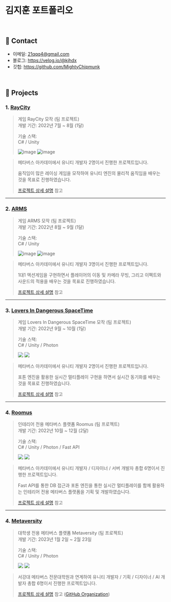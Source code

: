 # 김지훈 포트폴리오

</br>

## :pushpin: Contact
- 이메일: 21qqq4@gmail.com
- 블로그: https://velog.io/@kjhdx
- 깃헙: https://github.com/MightyChipmunk

</br>

## :pushpin: Projects
### 1. [RayCity](https://github.com/MightyChipmunk/RaceProject)
>게임 RayCity 모작 (팀 프로젝트)  
>개발 기간: 2022년 7월 ~ 8월 (1달)
>  
>기술 스택:  
>C# / Unity
>
>![image](https://github.com/MightyChipmunk/RaceProject/assets/35093963/7ee195c4-3f36-4ae5-83d7-13944016d891)
![image](https://github.com/MightyChipmunk/RaceProject/assets/35093963/da23158a-7a2c-4c8e-9c0f-c00088482636)

> 메타버스 아카데미에서 유니티 개발자 2명이서 진행한 프로젝트입니다.
>
> 움직임이 많은 레이싱 게임을 모작하여 유니티 엔진의 물리적 움직임을 배우는 것을 목표로 진행하였습니다.
>
>[프로젝트 상세 설명](https://github.com/MightyChipmunk/RaceProject) 참고

---

### 2. [ARMS](https://github.com/MightyChipmunk/ARMS)
>게임 ARMS 모작 (팀 프로젝트)  
>개발 기간: 2022년 8월 ~ 9월 (1달)
>  
>기술 스택:  
>C# / Unity
>
>  ![image](https://github.com/MightyChipmunk/ARMS/assets/35093963/ad9ed702-bbd6-4eda-bb5a-ea5472cb1a81)
![image](https://github.com/MightyChipmunk/ARMS/assets/35093963/56461be3-fd1e-4682-a6cb-21863f039aba)

> 메타버스 아카데미에서 유니티 개발자 3명이서 진행한 프로젝트입니다.
>
> 1대1 액션게임을 구현하면서 플레이어의 이동 및 카메라 무빙, 그리고 이펙트와 사운드의 적용을 배우는 것을 목표로 진행하였습니다.
>
>[프로젝트 상세 설명](https://github.com/MightyChipmunk/ARMS) 참고

---

### 3. [Lovers In Dangerous SpaceTime](https://github.com/MightyChipmunk/Lover)
>게임 Lovers In Dangerous SpaceTime 모작 (팀 프로젝트)  
>개발 기간: 2022년 9월 ~ 10월 (1달)
>  
>기술 스택:  
>C# / Unity / Photon
>
>  ![](https://velog.velcdn.com/images/kjhdx/post/e01d8029-e893-4723-ace3-a058f7537d30/image.png)
![](https://velog.velcdn.com/images/kjhdx/post/d8f32dd9-a788-4f6d-a793-b105ff78477d/image.png)

> 메타버스 아카데미에서 유니티 개발자 2명이서 진행한 프로젝트입니다.
>
> 포톤 엔진을 활용한 실시간 멀티플레이 구현을 하면서 실시간 동기화를 배우는 것을 목표로 진행하였습니다.
>
>[프로젝트 상세 설명](https://github.com/MightyChipmunk/Lover) 참고

---

### 4. [Roomus](https://github.com/MightyChipmunk/Roomus)
>인테리어 전용 메타버스 플랫폼 Roomus (팀 프로젝트)  
>개발 기간: 2022년 10월 ~ 12월 (2달)
>  
>기술 스택:  
>C# / Unity / Photon / Fast API
>
>  ![](https://velog.velcdn.com/images/kjhdx/post/8107c8a4-ca7e-4476-90dd-8a434600b03b/image.png)
![](https://velog.velcdn.com/images/kjhdx/post/3c1b836b-266c-44ab-9291-2ee4c8c22595/image.png)

> 메타버스 아카데미에서 유니티 개발자 / 디자이너 / 서버 개발자 총합 6명이서 진행한 프로젝트입니다.
>
> Fast API를 통한 DB 접근과 포톤 엔진을 통한 실시간 멀티플레이를 함께 활용하는 인테리어 전용 메타버스 플랫폼을 기획 및 개발하였습니다.
>
>[프로젝트 상세 설명](https://github.com/MightyChipmunk/Roomus) 참고

---

### 4. [Metaversity](https://github.com/Seogang-LobbyDobby/lobbydobby-unity)
>대학생 전용 메타버스 플랫폼 Metaversity (팀 프로젝트)  
>개발 기간: 2023년 1월 2일 ~ 2월 23일
>  
>기술 스택:  
>C# / Unity / Photon
>
>  ![](https://velog.velcdn.com/images/kjhdx/post/0020e3e3-16f1-47fe-8e76-5bf0e02c1a9b/image.png)
![](https://velog.velcdn.com/images/kjhdx/post/03e0132d-7dc6-4b54-b96a-181d6129c10a/image.png)

> 서강대 메타버스 전문대학원과 연계하여 유니티 개발자 / 기획 / 디자이너 / AI 개발자 총합 6명이서 진행한 프로젝트입니다.
>
>
>[프로젝트 상세 설명](https://github.com/Seogang-LobbyDobby/lobbydobby-unity) 참고
([GitHub Organization](https://github.com/Seogang-LobbyDobby))
